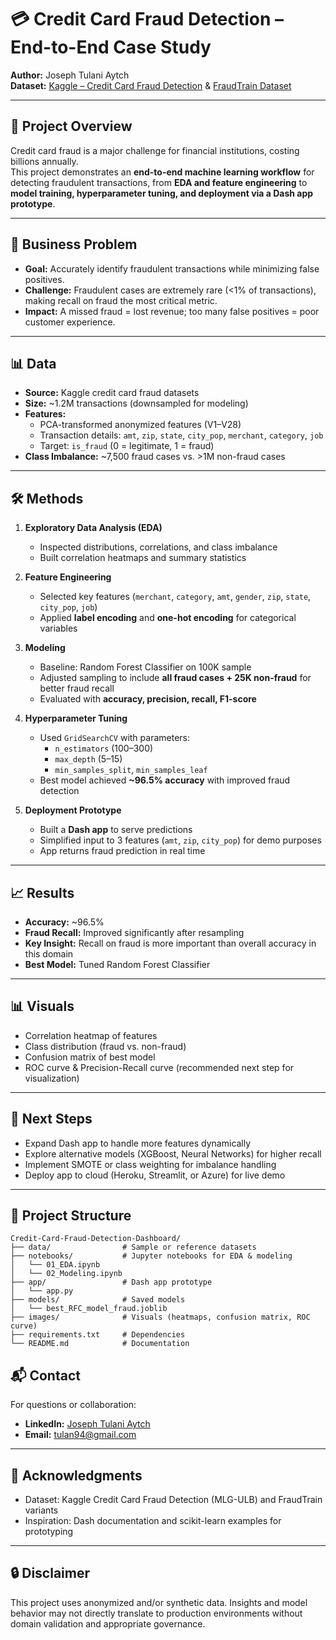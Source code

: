 # 💳 Credit Card Fraud Detection – End-to-End Case Study

**Author:** Joseph Tulani Aytch  
**Dataset:** [Kaggle – Credit Card Fraud Detection](https://www.kaggle.com/datasets/mlg-ulb/creditcardfraud) & [FraudTrain Dataset](https://www.kaggle.com/datasets/kartik2112/fraud-detection)  

---

## 📌 Project Overview
Credit card fraud is a major challenge for financial institutions, costing billions annually.  
This project demonstrates an **end-to-end machine learning workflow** for detecting fraudulent transactions, from **EDA and feature engineering** to **model training, hyperparameter tuning, and deployment via a Dash app prototype**.

---

## 🎯 Business Problem
- **Goal:** Accurately identify fraudulent transactions while minimizing false positives.  
- **Challenge:** Fraudulent cases are extremely rare (<1% of transactions), making recall on fraud the most critical metric.  
- **Impact:** A missed fraud = lost revenue; too many false positives = poor customer experience.

---

## 📊 Data
- **Source:** Kaggle credit card fraud datasets  
- **Size:** ~1.2M transactions (downsampled for modeling)  
- **Features:**  
  - PCA-transformed anonymized features (V1–V28)  
  - Transaction details: `amt`, `zip`, `state`, `city_pop`, `merchant`, `category`, `job`  
  - Target: `is_fraud` (0 = legitimate, 1 = fraud)  
- **Class Imbalance:** ~7,500 fraud cases vs. >1M non-fraud cases

---

## 🛠 Methods
1. **Exploratory Data Analysis (EDA)**  
   - Inspected distributions, correlations, and class imbalance  
   - Built correlation heatmaps and summary statistics  

2. **Feature Engineering**  
   - Selected key features (`merchant`, `category`, `amt`, `gender`, `zip`, `state`, `city_pop`, `job`)  
   - Applied **label encoding** and **one-hot encoding** for categorical variables  

3. **Modeling**  
   - Baseline: Random Forest Classifier on 100K sample  
   - Adjusted sampling to include **all fraud cases + 25K non-fraud** for better fraud recall  
   - Evaluated with **accuracy, precision, recall, F1-score**  

4. **Hyperparameter Tuning**  
   - Used `GridSearchCV` with parameters:  
     - `n_estimators` (100–300)  
     - `max_depth` (5–15)  
     - `min_samples_split`, `min_samples_leaf`  
   - Best model achieved **~96.5% accuracy** with improved fraud detection  

5. **Deployment Prototype**  
   - Built a **Dash app** to serve predictions  
   - Simplified input to 3 features (`amt`, `zip`, `city_pop`) for demo purposes  
   - App returns fraud prediction in real time

---

## 📈 Results
- **Accuracy:** ~96.5%  
- **Fraud Recall:** Improved significantly after resampling  
- **Key Insight:** Recall on fraud is more important than overall accuracy in this domain  
- **Best Model:** Tuned Random Forest Classifier  

---

## 📊 Visuals
- Correlation heatmap of features  
- Class distribution (fraud vs. non-fraud)  
- Confusion matrix of best model  
- ROC curve & Precision-Recall curve (recommended next step for visualization)

---

## 🚀 Next Steps
- Expand Dash app to handle more features dynamically  
- Explore alternative models (XGBoost, Neural Networks) for higher recall  
- Implement SMOTE or class weighting for imbalance handling  
- Deploy app to cloud (Heroku, Streamlit, or Azure) for live demo  

---

## 📂 Project Structure
```text
Credit-Card-Fraud-Detection-Dashboard/
├── data/                # Sample or reference datasets
├── notebooks/           # Jupyter notebooks for EDA & modeling
│   └── 01_EDA.ipynb
│   └── 02_Modeling.ipynb
├── app/                 # Dash app prototype
│   └── app.py
├── models/              # Saved models
│   └── best_RFC_model_fraud.joblib
├── images/              # Visuals (heatmaps, confusion matrix, ROC curve)
├── requirements.txt     # Dependencies
└── README.md            # Documentation
```

## 📬 Contact
For questions or collaboration:  
- **LinkedIn:** [Joseph Tulani Aytch](https://www.linkedin.com/in/tulaniaytch/)  
- **Email:** tulan94@gmail.com  

---

## 🙏 Acknowledgments
- Dataset: Kaggle Credit Card Fraud Detection (MLG-ULB) and FraudTrain variants  
- Inspiration: Dash documentation and scikit-learn examples for prototyping  

---

## 🔒 Disclaimer
This project uses anonymized and/or synthetic data. Insights and model behavior may not directly translate to production environments without domain validation and appropriate governance.
